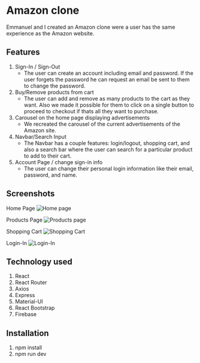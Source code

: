 # Amazon clone

Emmanuel and I created an Amazon clone were a user has the same experience as the Amazon website.  

## Features

1. Sign-In / Sign-Out
   - The user can create an account including email and password. If the user forgets the password he can request an email be sent to them to change the password.
2. Buy/Remove products from cart
   - The user can add and remove as many products to the cart as they want. Also we made it possible for them to click on a single button to proceed to checkout if thats all they want to purchase.
3. Carousel on the home page displaying advertisements
   - We recreated the carousel of the current advertisements of the Amazon site.
4. Navbar/Search Input
   - The Navbar has a couple features: login/logout, shopping cart, and also a search bar where the user can search for a particular product to add to their cart.
5. Account Page / change sign-in info
   - The user can change their personal login information like their email, password, and name.
   
## Screenshots

Home Page
![Home page](https://user-images.githubusercontent.com/68443503/148444074-9e7ad8f9-0bc1-4a89-b395-9c9dbb4fb3ac.png)

Products Page
![Products page](https://user-images.githubusercontent.com/68443503/148453507-c92f00b3-657c-4171-8cf0-a9f5089f529a.png)

Shopping Cart
![Shopping Cart](https://user-images.githubusercontent.com/68443503/148453539-32c22e50-ac4f-422c-88f0-8bce56b93e60.png)

Login-In
![Login-In](https://user-images.githubusercontent.com/68443503/148453546-2d261ed0-1d15-4a47-9976-a1b26e051d5f.png)

## Technology used

1. React
2. React Router
3. Axios
4. Express
5. Material-UI
6. React Bootstrap
7. Firebase

## Installation

1. npm install
2. npm run dev
